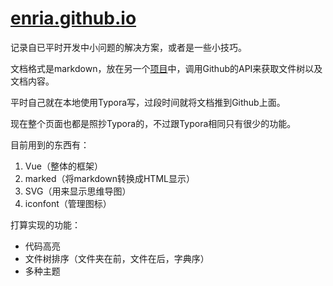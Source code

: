 # [enria.github.io](https://enria.github.io)

记录自已平时开发中小问题的解决方案，或者是一些小技巧。

文档格式是markdown，放在另一个[项目](https://github.com/enria/tree-markdown-note)中，调用Github的API来获取文件树以及文档内容。

平时自己就在本地使用Typora写，过段时间就将文档推到Github上面。

现在整个页面也都是照抄Typora的，不过跟Typora相同只有很少的功能。

目前用到的东西有：

1. Vue（整体的框架）
2. marked（将markdown转换成HTML显示）
3. SVG（用来显示思维导图）
4. iconfont（管理图标）

打算实现的功能：

+ 代码高亮
+ 文件树排序（文件夹在前，文件在后，字典序）
+ 多种主题